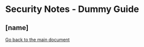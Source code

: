 # Security Notes - Dummy Guide

## [name]

<!-- Content -->

[Go back to the main document](../README.md)
